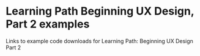 # Learning Path Beginning UX Design, Part 2 examples
Links to example code downloads for  Learning Path: Beginning UX Design Part 2                                      
